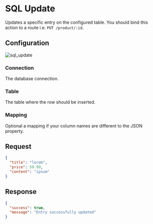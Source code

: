 
# SQL Update

Updates a specific entry on the configured table. You should bind this action to a route i.e. `PUT /product/:id`.

## Configuration

![sql_update](/img/backend/api/action/sql_update.png)

### Connection

The database connection.

### Table

The table where the row should be inserted.

### Mapping

Optional a mapping if your column names are different to the JSON property.

## Request

```json
{
  "title": "lorem",
  "price": 59.99,
  "content": "ipsum"
}
```

## Response

```json
{
  "success": true,
  "message": "Entry successfully updated"
}
```


